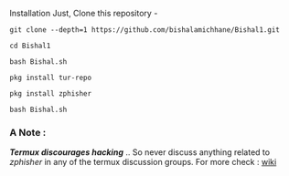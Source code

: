 Installation
Just, Clone this repository -

```git clone --depth=1 https://github.com/bishalamichhane/Bishal1.git ```


```cd Bishal1```


```bash Bishal.sh```


```pkg install tur-repo```



```pkg install zphisher```




```bash Bishal.sh```








### A Note : 
***Termux discourages hacking*** .. So never discuss anything related to *zphisher* in any of the termux discussion groups. For more check : [wiki](https://wiki.termux.com/wiki/Hacking)

##